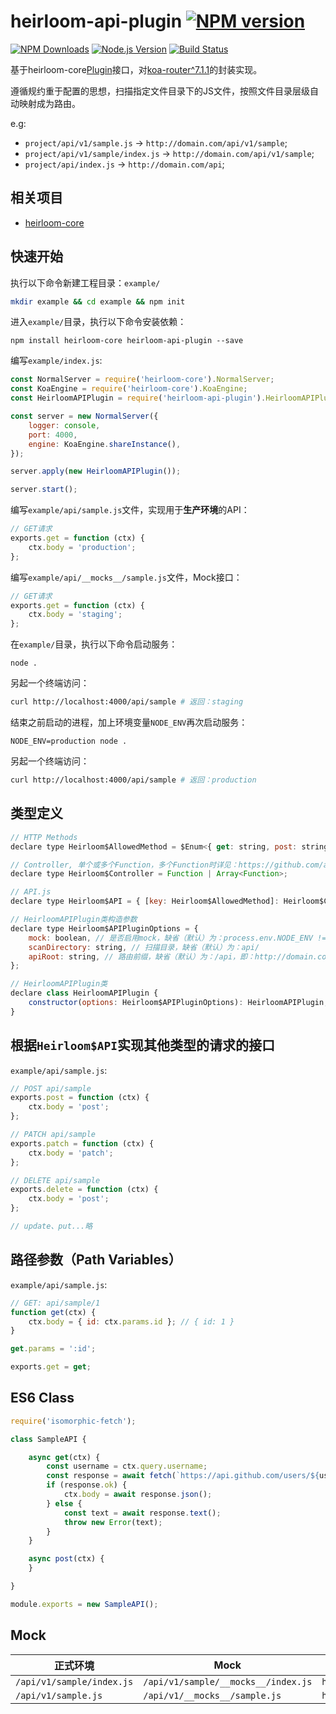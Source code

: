 # heirloom-api-plugin [![NPM version](http://img.shields.io/npm/v/heirloom-api-plugin.svg?style=flat)](https://npmjs.org/package/heirloom-api-plugin)

[![NPM Downloads](https://img.shields.io/npm/dm/heirloom-api-plugin.svg?style=flat)](https://npmjs.org/package/heirloom-api-plugin)
[![Node.js Version](https://img.shields.io/node/v/heirloom-api-plugin.svg?style=flat)](http://nodejs.org/download/)
[![Build Status](https://travis-ci.org/xuyuanxiang/heirloom-api-plugin.svg?style=flat-square)](https://travis-ci.org/xuyuanxiang/heirloom-api-plugin)

基于heirloom-core[Plugin](https://github.com/xuyuanxiang/heirloom-core#plugin)接口，对[koa-router^7.1.1](https://github.com/koajs/static#readme)的封装实现。

遵循规约重于配置的思想，扫描指定文件目录下的JS文件，按照文件目录层级自动映射成为路由。

e.g:
 + `project/api/v1/sample.js`  -> `http://domain.com/api/v1/sample`;
 + `project/api/v1/sample/index.js` -> `http://domain.com/api/v1/sample`;
 + `project/api/index.js` -> `http://domain.com/api`;

## 相关项目

+ [heirloom-core](https://github.com/xuyuanxiang/heirloom-core#heirloom-core)

## 快速开始

执行以下命令新建工程目录：`example/`

```bash
mkdir example && cd example && npm init
```

进入`example/`目录，执行以下命令安装依赖：

```npm
npm install heirloom-core heirloom-api-plugin --save
```

编写`example/index.js`:

```javascript
const NormalServer = require('heirloom-core').NormalServer;
const KoaEngine = require('heirloom-core').KoaEngine;
const HeirloomAPIPlugin = require('heirloom-api-plugin').HeirloomAPIPlugin;

const server = new NormalServer({
    logger: console,
    port: 4000,
    engine: KoaEngine.shareInstance(),
});

server.apply(new HeirloomAPIPlugin());

server.start();
```

编写`example/api/sample.js`文件，实现用于**生产环境**的API：

```javascript
// GET请求
exports.get = function (ctx) {
    ctx.body = 'production';
};
```

编写`example/api/__mocks__/sample.js`文件，Mock接口：

```javascript
// GET请求
exports.get = function (ctx) {
    ctx.body = 'staging';
};
```

在`example/`目录，执行以下命令启动服务：
```npm
node .
```

另起一个终端访问：
```bash
curl http://localhost:4000/api/sample # 返回：staging
```

结束之前启动的进程，加上环境变量`NODE_ENV`再次启动服务：
```npm
NODE_ENV=production node .
```

另起一个终端访问：
```bash
curl http://localhost:4000/api/sample # 返回：production
```

## 类型定义

```javascript
// HTTP Methods
declare type Heirloom$AllowedMethod = $Enum<{ get: string, post: string, update: string, patch: string, delete: string, put: string }>;

// Controller, 单个或多个Function，多个Function时详见：https://github.com/alexmingoia/koa-router#multiple-middleware
declare type Heirloom$Controller = Function | Array<Function>;

// API.js
declare type Heirloom$API = { [key: Heirloom$AllowedMethod]: Heirloom$Controller };

// HeirloomAPIPlugin类构造参数
declare type Heirloom$APIPluginOptions = {
    mock: boolean, // 是否启用mock，缺省（默认）为：process.env.NODE_ENV !== 'production'，即在NODE_ENV环境变量值为`production`时关闭mock。
    scanDirectory: string, // 扫描目录，缺省（默认）为：api/
    apiRoot: string, // 路由前缀，缺省（默认）为：/api，即：http://domain.com/api/path/to/something，如有需要可指定为：/，即：http://domain.com/path/to/something
};

// HeirloomAPIPlugin类
declare class HeirloomAPIPlugin {
    constructor(options: Heirloom$APIPluginOptions): HeirloomAPIPlugin;
}
```

## 根据`Heirloom$API`实现其他类型的请求的接口

`example/api/sample.js`:

```javascript
// POST api/sample
exports.post = function (ctx) {
    ctx.body = 'post';
};

// PATCH api/sample
exports.patch = function (ctx) {
    ctx.body = 'patch';
};

// DELETE api/sample
exports.delete = function (ctx) {
    ctx.body = 'post';
};

// update、put...略
```

## 路径参数（Path Variables）

`example/api/sample.js`:

```javascript
// GET: api/sample/1
function get(ctx) {
    ctx.body = { id: ctx.params.id }; // { id: 1 }
}

get.params = ':id';

exports.get = get;
```

## ES6 Class
```javascript
require('isomorphic-fetch');

class SampleAPI {

    async get(ctx) {
        const username = ctx.query.username;
        const response = await fetch(`https://api.github.com/users/${username}`);
        if (response.ok) {
            ctx.body = await response.json();
        } else {
            const text = await response.text();
            throw new Error(text);
        }
    }

    async post(ctx) {
    }

}

module.exports = new SampleAPI();

```

## Mock

正式环境 | Mock | 请求 |
--------|------|-----
`/api/v1/sample/index.js`|`/api/v1/sample/__mocks__/index.js`|`http://domain.com/api/v1/sample`|
`/api/v1/sample.js` | `/api/v1/__mocks__/sample.js` | `http://domain.com/api/v1/sample`|